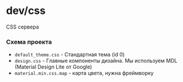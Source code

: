 # dev/css

CSS сервера

### Схема проекта
- `default_theme.css` - Стандартная тема (id 0)
- `design.css` - Главные компоненты дизайна. Мы используем MDL (Material Design Lite от Google)
- `material.min.css.map` - карта цвета, нужна фреймворку